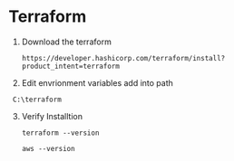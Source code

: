 # Terraform 

1. Download the terraform
   `````
   https://developer.hashicorp.com/terraform/install?product_intent=terraform
   `````
2.  Edit envrionment variables add into path
   ````
    C:\terraform
   ````
3. Verify Installtion
   `````
   terraform --version
   `````
   `````
   aws --version
   `````

